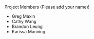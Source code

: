 Project Members (Please add your name)!
  - Greg Maxin
  - Cathy Wang
  - Brandon Leung
  - Karissa Manning


